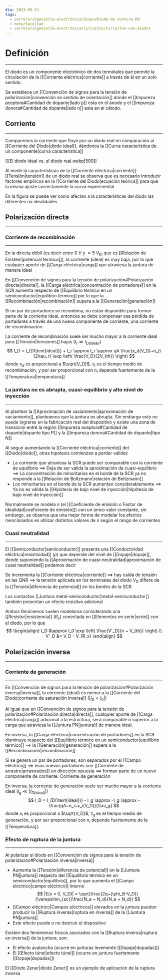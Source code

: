 ```yaml
---
dia: 2023-09-23
tags:
  - carrera/ingeniería-electrónica/dispo/Diodo-de-Juntura-PN
  - nota/facultad
  - carrera/ingeniería-electrónica/circuitos/Circuitos-con-diodos
---
```

# Definición
---
El diodo es un componente electrónico de dos terminales que permite la circulación de la [[Corriente eléctrica|corriente]] a través de él en un solo sentido.

Se establece un [[Convención de signos para la tensión de polarización|convención se sentido de orientación]] donde el [[Impureza aceptora#Cantidad de dopante|lado p]] esta en el ánodo y el [[Impureza donora#Cantidad de dopante|lado n]] esta en el cátodo.

## Corriente
---
Comparemos la corriente que fluye por un diodo real en comparación al [[Corriente del Diodo|diodo ideal]], dándonos la [[Curva característica de un componente|curva característica]]

![[El diodo ideal vs. el diodo real.webp|500]]

Al medir la características de la [[Corriente eléctrica|corriente]]-[[Tensión|tensión]] de un diodo real se observa que es necesario introducir factores empíricos en la [[Corriente del Diodo|ecuación teórica]] para que la misma ajuste correctamente la curva experimental

En la figura se puede ver como afectan a la características del diodo las diferentes no idealidades

## Polarización directa
---
### Corriente de recombinación
---
En la directa débil (es decir entre $0~V$ y $\approx 5~V_{th}$ que es [[Relación de Einstein|potencial térmico]]), la corriente (ideal) es muy baja, por lo que cualquier aporte de [[Carga eléctrica|carga]] que atraviesa la juntura de manera ideal

En [[Convención de signos para la tensión de polarización#Polarización directa|directa]], la [[Carga eléctrica|concentración de portadores]] en la SCR aumenta respecto de [[Equilibrio térmico en un semiconductor|equilibrio térmico]] por lo que la [[Recombinación|recombinación]] supera a la [[Generación|generación]]

Si un par de portadores se recombina, no están disponible para formar parte de la corriente ideal, entonces se debe compensar esa pérdida de portadores a través de una nueva componente de corriente, una corriente de recombinación.

La corriente de recombinación suele ser mucho mayor a la corriente ideal para [[Tensión|tensiones]] bajas ($I_r \gg I_{D(\text{ideal})}$) $$ I_D = I_{D(\text{ideal})} + I_r \approx I_r \approx qA \frac{x_d(V_D)~n_i}{2\tau_r} \exp \left( \frac{V_D}{2V_{th}} \right) $$ donde $x_d$ es proporcional a $\sqrt{V_D}$, $\tau_r$ es el tiempo medio de recombinación, y por ser proporcional con $n_i$ depende fuertemente de la [[Temperatura|temperatura]]

### La juntura no es abrupta, cuasi-equilibrio y alto nivel de inyección
---
Al plantear la [[Aproximación de vaciamiento|aproximación de vaciamiento]], planteamos que la juntura es abrupta. Sin embargo esto no puede lograrse en la fabricación real del dispositivo y existe una zona de transición entre la región [[Impureza aceptora#Cantidad de dopante|dopante tipo P]] y la [[Impureza donora#Cantidad de dopante|tipo N]]

Al seguir aumentando la [[Corriente eléctrica|corriente]] del [[Diodo|diodo]], otras hipótesis comienzan a perder validez
* La corriente que atraviesa la SCR puede ser comparable con la corriente de equilibrio
  $\implies$ Deja de ser válida la aproximación de cuasi-equilibrio
  $\implies$ La concentración de minoritarios en el borde de la SCR ya no responde a la [[Relación de Boltzmann|relación de Boltzmann]]
* Los minoritarios en el borde de la SCR aumentan considerablemente
  $\implies$ Ya no es válida la [[Hipótesis de bajo nivel de inyección|hipótesis de bajo nivel de inyección]]

Normalmente se modela $n$ (el [[Coeficiente de emisión o Factor de idealidad|coeficiente de emisión]]) con un único valor constante, sin embargo, se observa que una mejor forma de modelar los efectos mencionados es utilizar distintos valores de $n$ según el rango de corrientes

### Cuasi neutralidad
---
El [[Semiconductor|semiconductor]] presenta una [[Conductividad eléctrica|resistividad]] ($\rho$) que depende del nivel de [[Dopaje|dopaje]], donde suponiendo la [[Aproximación de cuasi-neutralidad|aproximación de cuasi neutralidad]] podemos decir

Se incrementa la [[Corriente eléctrica|corriente]]
$\implies$ hay caída de tensión en las QNR
$\implies$ la tensión aplicada en los terminales del diodo $V_D$ difiere de la [[Tensión|diferencia de potencial]] en los bordes de la SCR

Los contactos [[Juntura metal-semiconductor|metal-semiconductor]] también presentan un efecto resistivo adicional

Ambos fenómenos suelen modelarse considerando una [[Resistor|resistencia]] ($R_x$) conectada en [[Elementos en serie|serie]] con el diodo, por lo que $$ \begin{align}
	I_D &\approx I_0 \exp \left( \frac{V'_D}{n ~ V_{th}} \right) \\
	V'_D &= V_D - V_{R_x}
\end{align} $$
## Polarización inversa
---
### Corriente de generación
---
En [[Convención de signos para la tensión de polarización#Polarización inversa|inversa]], la corriente (ideal) es menor a la [[Corriente del Diodo|corriente de saturación inversa]] ($|I_D < I_0|$)

Al igual que en [[Convención de signos para la tensión de polarización#Polarización directa|directa]], cualquier aporte de [[Carga eléctrica|carga]] adicional a la estructura, será comparable o superior a la carga que atraviesa la [[Juntura PN|juntura]] de manera ideal.

En inversa, la [[Carga eléctrica|concentración de portadores]] en la SCR disminuye respecto del [[Equilibrio térmico en un semiconductor|equilibrio térmico]]
$\implies$ la [[Generación|generación]] supera a la [[Recombinación|recombinación]]

Si se genera un par de portadores, son separados por el [[Campo eléctrico]]
$\implies$ esos nuevos portadores son [[Corriente de arrastre|arrastrados]] en dirección opuesta
$\implies$ forman parte de un nuevo componente de corriente: Corriente de generación

En inversa, la corriente de generación suele ser mucho mayor a la corriente ideal ($I_g \ll |I_{D(\text{ideal})}|$) $$ I_D = I_{D(\text{ideal})} - I_g \approx -I_g \approx - \frac{qA~n_i~x_i(V_D)}{\tau_g} $$ donde $x_i$ es proporcional a $\sqrt{V_D}$, $\tau_g$ es el tiempo medio de generación, y por ser proporcional con $n_i$ depende fuertemente de la [[Temperatura]].

### Efecto de ruptura de la juntura
---
Al polarizar el diodo en [[Convención de signos para la tensión de polarización#Polarización inversa|inversa]] 
* Aumenta la [[Tensión|diferencia de potencial]] en la [[Juntura PN|juntura]] respecto del [[Equilibrio térmico en un semiconductor|equilibrio]], por lo que aumenta el [[Campo eléctrico|campo eléctrico]] interno $$ |E(x = 0, V_D)| = \sqrt{\frac{2q~(\phi_B-V_D)}{\varepsilon_{sc}}\frac{N_a ~ N_d}{N_a + N_d}} $$
* [[Campo eléctrico|Campos eléctricos]] elevados en la juntura pueden producir la [[Ruptura inversa|ruptura en inversa]] de la [[Juntura PN|juntura]]
* Este efecto puede o no destruir el dispositivo

Existen dos fenómenos físicos asociados con la [[Ruptura inversa|ruptura en inversa]] de la juntura, son:
* El efecto avalancha (ocurre en junturas levemente [[Dopaje|dopadas]])
* El [[Efecto túnel|efecto túnel]] (ocurre en juntura fuertemente [[Dopaje|dopadas]])

El [[Diodo Zener|diodo Zener]] es un ejemplo de aplicación de la ruptura inversa